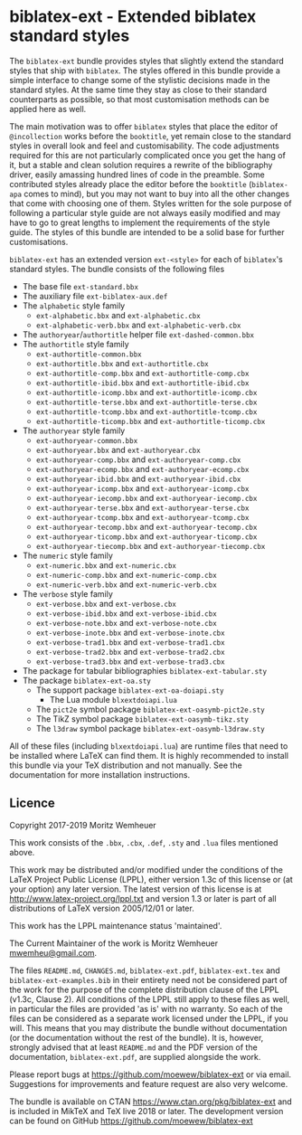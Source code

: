 biblatex-ext - Extended biblatex standard styles
================================================

The `biblatex-ext` bundle provides styles that slightly extend the standard
styles that ship with `biblatex`. The styles offered in this bundle provide
a simple interface to change some of the stylistic decisions made in the
standard styles. At the same time they stay as close to their standard
counterparts as possible, so that most customisation methods can be applied
here as well.

The main motivation was to offer `biblatex` styles that place the editor of
`@incollection` works before the `booktitle`, yet remain close to the standard
styles in overall look and feel and customisability. The code adjustments
required for this are not particularly complicated once you get the hang of it,
but a stable and clean solution requires a rewrite of the bibliography driver,
easily amassing hundred lines of code in the preamble. Some contributed styles
already place the editor before the `booktitle` (`biblatex-apa` comes to mind),
but you may not want to buy into all the other changes that come with choosing
one of them. Styles written for the sole purpose of following a particular
style guide are not always easily modified and may have to go to great lengths
to implement the requirements of the style guide.
The styles of this bundle are intended to be a solid base for further
customisations.

`biblatex-ext` has an extended version `ext-<style>` for each of `biblatex`'s
standard styles. The bundle consists of the following files

- The base file `ext-standard.bbx`
- The auxiliary file `ext-biblatex-aux.def`
- The `alphabetic` style family
  - `ext-alphabetic.bbx` and `ext-alphabetic.cbx`
  - `ext-alphabetic-verb.bbx` and `ext-alphabetic-verb.cbx`
- The `authoryear`/`authortitle` helper file `ext-dashed-common.bbx`
- The `authortitle` style family
  - `ext-authortitle-common.bbx`
  - `ext-authortitle.bbx` and `ext-authortitle.cbx`
  - `ext-authortitle-comp.bbx` and `ext-authortitle-comp.cbx`
  - `ext-authortitle-ibid.bbx` and `ext-authortitle-ibid.cbx`
  - `ext-authortitle-icomp.bbx` and `ext-authortitle-icomp.cbx`
  - `ext-authortitle-terse.bbx` and `ext-authortitle-terse.cbx`
  - `ext-authortitle-tcomp.bbx` and `ext-authortitle-tcomp.cbx`
  - `ext-authortitle-ticomp.bbx` and `ext-authortitle-ticomp.cbx`
- The `authoryear` style family
  - `ext-authoryear-common.bbx`
  - `ext-authoryear.bbx` and `ext-authoryear.cbx`
  - `ext-authoryear-comp.bbx` and `ext-authoryear-comp.cbx`
  - `ext-authoryear-ecomp.bbx` and `ext-authoryear-ecomp.cbx`
  - `ext-authoryear-ibid.bbx` and `ext-authoryear-ibid.cbx`
  - `ext-authoryear-icomp.bbx` and `ext-authoryear-icomp.cbx`
  - `ext-authoryear-iecomp.bbx` and `ext-authoryear-iecomp.cbx`
  - `ext-authoryear-terse.bbx` and `ext-authoryear-terse.cbx`
  - `ext-authoryear-tcomp.bbx` and `ext-authoryear-tcomp.cbx`
  - `ext-authoryear-tecomp.bbx` and `ext-authoryear-tecomp.cbx`
  - `ext-authoryear-ticomp.bbx` and `ext-authoryear-ticomp.cbx`
  - `ext-authoryear-tiecomp.bbx` and `ext-authoryear-tiecomp.cbx`
- The `numeric` style family
  - `ext-numeric.bbx` and `ext-numeric.cbx`
  - `ext-numeric-comp.bbx` and `ext-numeric-comp.cbx`
  - `ext-numeric-verb.bbx` and `ext-numeric-verb.cbx`
- The `verbose` style family
  - `ext-verbose.bbx` and `ext-verbose.cbx`
  - `ext-verbose-ibid.bbx` and `ext-verbose-ibid.cbx`
  - `ext-verbose-note.bbx` and `ext-verbose-note.cbx`
  - `ext-verbose-inote.bbx` and `ext-verbose-inote.cbx`
  - `ext-verbose-trad1.bbx` and `ext-verbose-trad1.cbx`
  - `ext-verbose-trad2.bbx` and `ext-verbose-trad2.cbx`
  - `ext-verbose-trad3.bbx` and `ext-verbose-trad3.cbx`
- The package for tabular bibliographies `biblatex-ext-tabular.sty`
- The package `biblatex-ext-oa.sty`
  - The support package `biblatex-ext-oa-doiapi.sty`
    - The Lua module `blxextdoiapi.lua`
  - The `pict2e` symbol package `biblatex-ext-oasymb-pict2e.sty`
  - The TikZ symbol package `biblatex-ext-oasymb-tikz.sty`
  - The `l3draw` symbol package `biblatex-ext-oasymb-l3draw.sty`

All of these files (including `blxextdoiapi.lua`) are runtime files that
need to be installed where LaTeX can find them.
It is highly recommended to install this bundle via your TeX distribution
and not manually. See the documentation for more installation instructions.

## Licence

Copyright 2017-2019 Moritz Wemheuer

This work consists of the `.bbx`, `.cbx`, `.def`, `.sty` and `.lua` files
mentioned above.

This work may be distributed and/or modified under the
conditions of the LaTeX Project Public License (LPPL), either
version 1.3c of this license or (at your option) any later
version. The latest version of this license is at
http://www.latex-project.org/lppl.txt
and version 1.3 or later is part of all distributions of LaTeX
version 2005/12/01 or later.

This work has the LPPL maintenance status 'maintained'.

The Current Maintainer of the work is Moritz Wemheuer <mwemheu@gmail.com>.

The files `README.md`, `CHANGES.md`, `biblatex-ext.pdf`, `biblatex-ext.tex`
and `biblatex-ext-examples.bib` in their entirety need not be considered
part of the work for the purpose of the complete distribution clause of
the LPPL (v1.3c, Clause 2). All conditions of the LPPL still apply to these
files as well, in particular the files are provided 'as is' with no warranty.
So each of the files can be considered as a separate work licensed
under the LPPL, if you will.
This means that you may distribute the bundle without documentation
(or the documentation without the rest of the bundle).
It is, however, strongly advised that at least `README.md` and the PDF version
of the documentation, `biblatex-ext.pdf`, are supplied alongside the work.


Please report bugs at https://github.com/moewew/biblatex-ext or via email.
Suggestions for improvements and feature request are also very welcome.

The bundle is available on CTAN https://www.ctan.org/pkg/biblatex-ext
and is included in MikTeX and TeX live 2018 or later.
The development version can be found on GitHub
https://github.com/moewew/biblatex-ext
